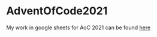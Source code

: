 # AdventOfCode2021
My work in google sheets for AoC 2021 can be found [here](https://docs.google.com/spreadsheets/d/1Y2GKSC9sOqm7ORkq-gNmtVkPNgyEI0l1vJZYwOeumr8/edit?usp=sharing)
